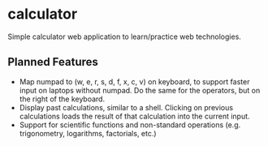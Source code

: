 # calculator
Simple calculator web application to learn/practice web technologies.


## Planned Features

* Map numpad to (w, e, r, s, d, f, x, c, v) on keyboard, to support faster
input on laptops without numpad. Do the same for the operators, but on the
right of the keyboard.
* Display past calculations, similar to a shell. Clicking on previous
calculations loads the result of that calculation into the current input.
* Support for scientific functions and non-standard operations (e.g. trigonometry, logarithms, factorials, etc.)